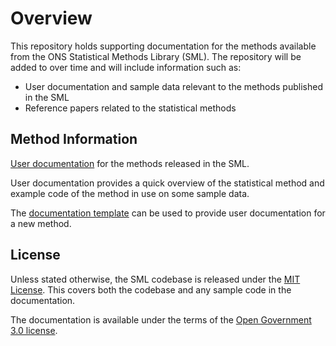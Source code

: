 # Overview

This repository holds supporting documentation for the methods available from the ONS Statistical Methods Library (SML). The repository will be added to over time and will include information such as:

* User documentation and sample data relevant to the methods published in the SML
* Reference papers related to the statistical methods
## Method Information

[User documentation](https://github.com/ONSdigital/sml-supporting-info/tree/main/method-info) for the methods released in the SML.  

User documentation provides a quick overview of the statistical method and example code of the method in use on some sample data.

The [documentation template](https://github.com/ONSdigital/sml-supporting-info/tree/main/method-info/method-info) can be used to provide user documentation for a new method.

## License
Unless stated otherwise, the SML codebase is released under the [MIT License](https://github.com/ONSdigital/sml-python-small/blob/main/LICENSE). This covers both the codebase and any sample code in the documentation.

The documentation is available under the terms of the [Open Government 3.0 license](https://github.com/ONSdigital/sml-supporting-info/blob/main/LICENSE).

